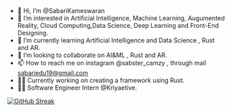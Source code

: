 - 👋 Hi, I’m @SabariKameswaran
- 👀 I’m interested in Artificial Intelligence, Machine Learning, Augumented Reality, Cloud Computing,Data Science, Deep Learning and Front-End Designing.
- 🌱 I’m currently learning Artificial Intelligence and Data Science , Rust and AR.
- 💞️ I’m looking to collaborate on AI&ML , Rust and AR.
- 📫 How to reach me on instagram @sabster_camzy , through mail sabariedu19@gmail.com
- 👨‍💻 Currently working on creating a framework using Rust.
- 👨‍💼 Software Engineer Intern @Kriyaetive.

[![GitHub Streak](https://streak-stats.demolab.com?user=SabariKameswaran&theme=dark)](https://git.io/streak-stats)
